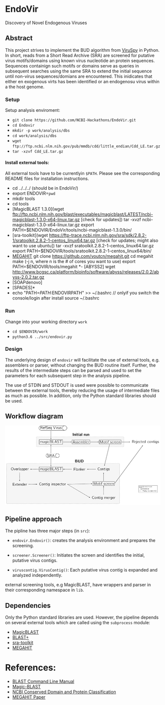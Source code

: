 # EndoVir
Discovery of Novel Endogenous Viruses

## Abstract
This project strives to  implement the BUD algorithm from
[ViruSpy](https://github.com/NCBI-Hackathons/ViruSpy)  in Python. In short,
reads from a Short Read Archive (SRA) are screened for putative virus
motifs/domains using known virus nucleotide an protein sequences. Sequences
containign such motifs or domains serve as queries in subsequent searches using
the same SRA to extend the initial sequence until non-virus sequences/domians are
encountered. This inidicates that either en exogenous virts has been identified
or an endogenosu virus within a the host genome.


### Setup
Setup analysis enviroment:
 - `git clone https://github.com/NCBI-Hackathons/EndoVir.git`
 - `cd Endovir`
 - `mkdir -p work/analysis/dbs`
 - `cd work/analysis/dbs`
 - `wget ftp://ftp.ncbi.nlm.nih.gov/pub/mmdb/cdd/little_endian/Cdd_LE.tar.gz`
 - `tar -xzvf Cdd_LE.tar.gz`

#### Install external tools:
All external tools have to be currentlyin `$PATH`. Please see the corresponding
README files for installation instructions.
  - cd ../../../ (should be in EndoVir/)
  - export ENDOVIR=`pwd`
  - mkdir tools
  - cd tools
  - [MagicBLAST 1.3.0](wget ftp://ftp.ncbi.nlm.nih.gov/blast/executables/magicblast/LATEST/ncbi-magicblast-1.3.0-x64-linux.tar.gz       [check for updates])
    tar -xvzf ncbi-magicblast-1.3.0-x64-linux.tar.gz
    export PATH=$ENDOVIR/EndoVir/tools/ncbi-magicblast-1.3.0/bin/
  - [sra-toolkit](wget https://ftp-trace.ncbi.nlm.nih.gov/sra/sdk/2.8.2-1/sratoolkit.2.8.2-1-centos_linux64.tar.gz [check for updates; might also want to use ubuntu])
    tar -xvzf sratoolkit.2.8.2-1-centos_linux64.tar.gz
    export PATH=$ENDOVIR/tools/sratoolkit.2.8.2-1-centos_linux64/bin/
  - [MEGAHIT](https://github.com/voutcn/megahit)
     git clone https://github.com/voutcn/megahit.git
     cd megahit
     make (-j n, where n is the # of cores you want to use)
     export PATH=$ENDOVIR/tools/megahit
  *- [ABYSS2]
    wget http://www.bcgsc.ca/platform/bioinfo/software/abyss/releases/2.0.2/abyss-2.0.2.tar.gz
  - [SOAPdenovo]
  - [SPADES]*
  - echo "PATH=$PATH:$ENDOVIRPATH" >> ~/.bashrc  // onlyif you switch the
    console/login after install
    source ~/.bashrc



### Run
Change into your working directory `work`
 - `cd $ENDOVIR/work`
 - `python3.6 ../src/endovir.py`

### Design
The underlying design of `endovir` will facilitate the use of external tools, e.g.
assemblers or parser, without changing the BUD routine itself. Further, the
results of the intermediate steps can be parsed and used to set the parameters
for each subsequent step in the analysis pipeline.

The use of  STDIN and STDOUT is used were  possible to communicate
between the external tools, thereby reducing the usage of intermediate files as
much as possible. In addition, only the Python standard libraries should be
used.

## Workflow diagram
![Endovir diagram](doc/readme_fig/workflow.readme.png)
## Pipeline approach

The pipline has three major steps (in `src`):
- `endovir.Endovir()`: creates the analysis environment and prepares the
screening.


- `screener.Screener()`: Initiates the screen and identifies the initial,
putative virus contigs.

- `viruscontig.VirusContig()`: Each putative virus contig is expanded and
analyzed independently.

external screening tools, e.g MagicBLAST, have wrappers and parser in their
corresponding namespace in `lib`.

## Dependencies
Only the Python standard  libraries are used. However, the pipeline depends on
several external tools which are called using the `subprocess` module:

- [MagicBLAST](ftp://ftp.ncbi.nlm.nih.gov/blast/executables/magicblast)
- [BLAST+](ftp://ftp.ncbi.nlm.nih.gov/blast/executables/blast+/LATEST)
- [sra-toolkit](https://trace.ncbi.nlm.nih.gov/Traces/sra/sra.cgi?view=software)
- [MEGAHIT](https://github.com/voutcn/megahit)


# References:
 - [BLAST Command Line Manual](https://www.ncbi.nlm.nih.gov/books/NBK279690/)
 - [Magic-BLAST](https://github.com/boratyng/magicblast)
 - [NCBI Conserved Domain and Protein Classification](https://www.ncbi.nlm.nih.gov/Structure/cdd/cdd_help.shtml)
 - [MEGAHIT Paper](https://www.ncbi.nlm.nih.gov/pubmed/25609793)
